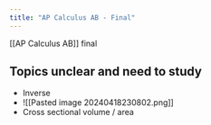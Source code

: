 ```yaml
---
title: "AP Calculus AB - Final"
---
```


[[AP Calculus AB]] final

## Topics unclear and need to study

- Inverse
- ![[Pasted image 20240418230802.png]]
- Cross sectional volume / area
